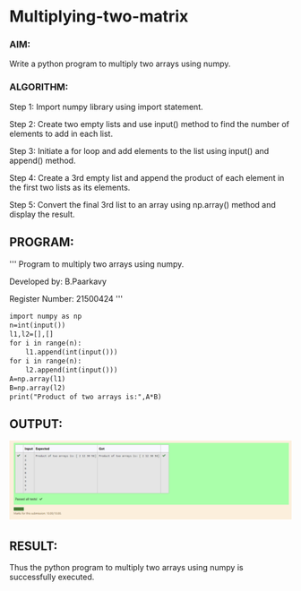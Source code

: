 # Multiplying-two-matrix

### AIM:
Write a python program to multiply two arrays using numpy.

### ALGORITHM:
Step 1:
Import numpy library using import statement.

Step 2:
Create two empty lists and use input() method to find the number of elements to add in each list.

Step 3:
Initiate a for loop and add elements to the list using input() and append() method.

Step 4:
Create a 3rd empty list and append the product of each element in the first two lists as its elements.

Step 5:
Convert the final 3rd list to an array using np.array() method and display the result.

## PROGRAM:
'''
Program to multiply two arrays using numpy.

Developed by: B.Paarkavy

Register Number: 21500424
'''

``` 
import numpy as np
n=int(input())
l1,l2=[],[]
for i in range(n):
    l1.append(int(input()))
for i in range(n):
    l2.append(int(input()))
A=np.array(l1) 
B=np.array(l2)
print("Product of two arrays is:",A*B)
```

## OUTPUT:
![output](multiply.png)

## RESULT:
Thus the python program to multiply two arrays using numpy is successfully executed.
